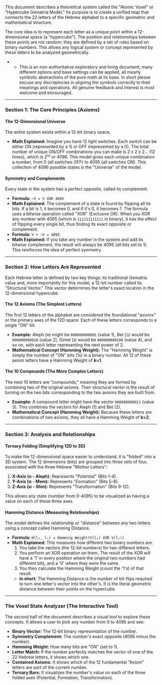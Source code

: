 This document describes a theoretical system called the "Atomic Voxel" or "Hypercube Gematria Model." Its purpose is to create a unified map that connects the 22 letters of the Hebrew alphabet to a specific geometric and mathematical structure.

The core idea is to represent each letter as a unique point within a 12-dimensional space (a "hypercube"). The position and relationships between these points are not random; they are defined by a set of rules based on binary numbers. This allows any logical system or concept represented by these letters to be analyzed geometrically.

* - This is an non-authoritative exploratory and living document, many different options and base settings can be applied, all mearly symbolic abstractions of the pure math at its base. In short please excuse any discrepincies in aligning the symbols correctly to their meanings and operations. All genuine feedback and interest is most welcome and encouraged.

---

### **Section 1: The Core Principles (Axioms)**

#### **The 12-Dimensional Universe**

The entire system exists within a 12-bit binary space.

*   **Math Explained:** Imagine you have 12 light switches. Each switch can be either ON (represented by a 1) or OFF (represented by a 0). The total number of unique ON/OFF combinations you can make is 2 x 2 x 2... (12 times), which is 2¹² or 4096. This model gives each unique combination a number, from 0 (all switches OFF) to 4095 (all switches ON). This collection of 4096 possible states is the "Universe" of the model.

#### **Symmetry and Complements**

Every state in the system has a perfect opposite, called its complement.

*   **Formula:** `~V = V XOR 4095`
*   **Math Explained:** The complement of a state is found by flipping all its bits. If a bit is 1, it becomes 0, and if it's 0, it becomes 1. The formula uses a bitwise operation called "XOR" (Exclusive OR). When you XOR any number with 4095 (which is `111111111111` in binary), it has the effect of flipping every single bit, thus finding its exact opposite or complement.
*   **Formula:** `V + ~V = 4095`
*   **Math Explained:** If you take any number in the system and add its bitwise complement, the result will always be 4095 (all bits set to 1). This reinforces the idea of perfect symmetry.

---

### **Section 2: How Letters Are Represented**

Each Hebrew letter is defined by two key things: its traditional Gematria value and, more importantly for this model, a 12-bit number called its "Structural Vector." This vector determines the letter's exact location in the 12-dimensional hypercube.

#### **The 12 Axioms (The Simplest Letters)**

The first 12 letters of the alphabet are considered the foundational "axioms" or the primary axes of the 12D space. Each of these letters corresponds to a single "ON" bit.

*   **Example:** Aleph (א) might be `000000000001` (value 1), Bet (ב) would be `000000000010` (value 2), Gimel (ג) would be `000000000100` (value 4), and so on, with each letter representing the next power of 2.
*   **Mathematical Concept (Hamming Weight):** The "Hamming Weight" is simply the number of "ON" bits (1s) in a binary number. All 12 of these axiom letters have a Hamming Weight of **k=1**.

#### **The 10 Compounds (The More Complex Letters)**

The next 10 letters are "compounds," meaning they are formed by combining two of the original axioms. Their structural vector is the result of turning on the two bits corresponding to the two axioms they are built from.

*   **Example:** A compound letter might have the vector `000000000011` (value 3). This combines the vectors for Aleph (1) and Bet (2).
*   **Mathematical Concept (Hamming Weight):** Because these letters are combinations of two axioms, they all have a Hamming Weight of **k=2**.

---

### **Section 3: Analysis and Relationships**

#### **Ternary Folding (Simplifying 12D to 3D)**

To make the 12-dimensional space easier to understand, it is "folded" into a 3D system. The 12 dimensions (bits) are grouped into three sets of four, associated with the three Hebrew "Mother Letters":

1.  **X-Axis (א - Aleph):** Represents "Potential" (Bits 1-4).
2.  **Y-Axis (מ - Mem):** Represents "Formation" (Bits 5-8).
3.  **Z-Axis (ש - Shin):** Represents "Transformation" (Bits 9-12).

This allows any state (number from 0-4095) to be visualized as having a value on each of these three axes.

#### **Hamming Distance (Measuring Relationships)**

The model defines the relationship or "distance" between any two letters using a concept called Hamming Distance.

*   **Formula:** `H(l₁, l₂) = Hamming Weight(V(l₁) XOR V(l₂))`
*   **Math Explained:** This measures how different two binary numbers are.
    1.  You take the vectors (the 12-bit numbers) for two different letters.
    2.  You perform an XOR operation on them. The result of the XOR will have a '1' in every position where the original two numbers had different bits, and a '0' where they were the same.
    3.  You then calculate the Hamming Weight (count the '1's) of that result.
    *   **In short:** The Hamming Distance is the number of bit-flips required to turn one letter's vector into the other's. It is the literal geometric distance between their points on the hypercube.

---

### **The Voxel State Analyzer (The Interactive Tool)**

The second half of the document describes a visual tool to explore these concepts. It allows a user to pick any number from 0 to 4095 and see:

*   **Binary Vector:** The 12-bit binary representation of the number.
*   **Symmetry Complement:** The number's exact opposite (4095 minus the number).
*   **Hamming Weight:** How many bits are "ON" (set to 1).
*   **Letter Match:** If the number perfectly matches the vector of one of the 22 Hebrew letters, it shows which one.
*   **Contained Axioms:** It shows which of the 12 fundamental "Axiom" letters are part of the current number.
*   **Ternary Bars:** It visualizes the number's value on each of the three folded axes (Potential, Formation, Transformation).
